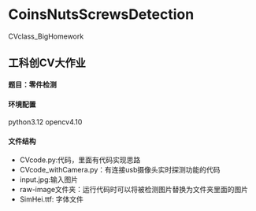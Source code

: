 # CoinsNutsScrewsDetection
CVclass_BigHomework
## 工科创CV大作业

#### 题目：零件检测

#### 环境配置
python3.12
opencv4.10

#### 文件结构
- CVcode.py:代码，里面有代码实现思路
- CVcode_withCamera.py：有连接usb摄像头实时探测功能的代码
- input.jpg:输入图片
- raw-image文件夹：运行代码时可以将被检测图片替换为文件夹里面的图片
- SimHei.ttf: 字体文件

